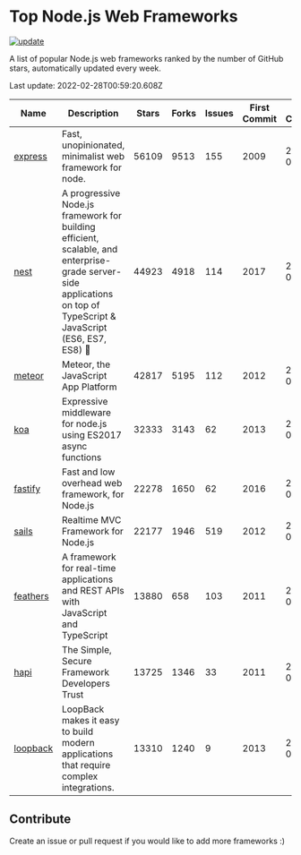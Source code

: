 # Top Node.js Web Frameworks

[![update](https://github.com/sunnysid3up/nodejs-web-frameworks/actions/workflows/update.yml/badge.svg)](https://github.com/sunnysid3up/nodejs-web-frameworks/actions/workflows/update.yml)

A list of popular Node.js web frameworks ranked by the number of GitHub stars, automatically updated every week.

Last update: 2022-02-28T00:59:20.608Z

| Name          | Description          | Stars                     | Forks          | Issues               | First Commit        | Last Commit         | Language          |
|---------------|----------------------|---------------------------|----------------|----------------------|---------------------|---------------------|-------------------|
| [express](https://github.com/expressjs/express) | Fast, unopinionated, minimalist web framework for node. | 56109 | 9513 | 155 | 2009 | 2022-02-27 | JS |
| [nest](https://github.com/nestjs/nest) | A progressive Node.js framework for building efficient, scalable, and enterprise-grade server-side applications on top of TypeScript & JavaScript (ES6, ES7, ES8) 🚀 | 44923 | 4918 | 114 | 2017 | 2022-02-28 | TS |
| [meteor](https://github.com/meteor/meteor) | Meteor, the JavaScript App Platform | 42817 | 5195 | 112 | 2012 | 2022-02-27 | JS |
| [koa](https://github.com/koajs/koa) | Expressive middleware for node.js using ES2017 async functions | 32333 | 3143 | 62 | 2013 | 2022-02-27 | JS |
| [fastify](https://github.com/fastify/fastify) | Fast and low overhead web framework, for Node.js | 22278 | 1650 | 62 | 2016 | 2022-02-27 | JS |
| [sails](https://github.com/balderdashy/sails) | Realtime MVC Framework for Node.js | 22177 | 1946 | 519 | 2012 | 2022-02-26 | JS |
| [feathers](https://github.com/feathersjs/feathers) | A framework for real-time applications and REST APIs with JavaScript and TypeScript | 13880 | 658 | 103 | 2011 | 2022-02-27 | TS |
| [hapi](https://github.com/hapijs/hapi) | The Simple, Secure Framework Developers Trust | 13725 | 1346 | 33 | 2011 | 2022-02-27 | JS |
| [loopback](https://github.com/strongloop/loopback) | LoopBack makes it easy to build modern applications that require complex integrations. | 13310 | 1240 | 9 | 2013 | 2022-02-27 | JS |

## Contribute 

Create an issue or pull request if you would like to add more frameworks :)